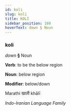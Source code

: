 ```yaml
---
id: koli
slug: koli
title: KOLİ
sidebar_position: 160
hoverText: down § Noun
---
```


### koli

*down* **§** Noun

**Verb**: to be the below region

**Noun**: below region

**Modifier**: below/down

Marathi खाली khālī 

*Indo-Iranian Language Family*